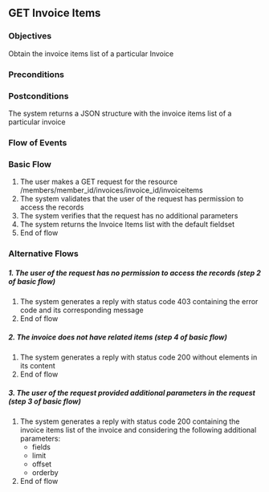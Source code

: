 ## GET Invoice Items

### Objectives
Obtain the invoice items list of a particular Invoice

### Preconditions

### Postconditions
The system returns a JSON structure with the invoice items list of a particular invoice

### Flow of Events

### Basic Flow
1. The user makes a GET request for the resource /members/member_id/invoices/invoice_id/invoiceitems
2. The system validates that the user of the request has permission to access the records
3. The system verifies that the request has no additional parameters
4. The system returns the Invoice Items list with the default fieldset
5. End of flow

### Alternative Flows

##### 1. The user of the request has no permission to access the records (step 2 of basic flow)
   1. The system generates a reply with status code 403 containing the error code and its corresponding message
   2. End of flow
   
##### 2. The invoice does not have related items (step 4 of basic flow)
   1. The system generates a reply with status code 200 without elements in its content
   2. End of flow
   
##### 3. The user of the request provided additional parameters in the request (step 3 of basic flow)
   1. The system generates a reply with status code 200 containing the invoice items list of the invoice and considering the following additional parameters:
        - fields
        - limit
        - offset
        - orderby
   2. End of flow
